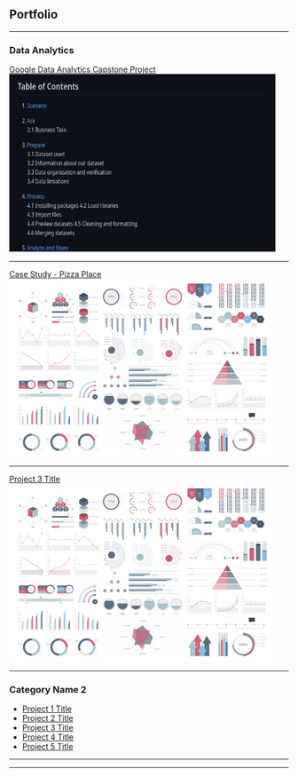 ## Portfolio

---

### Data Analytics

[Google Data Analytics Capstone Project](https://github.com/Rene0rtiz/Capstone-Project-Using-R)
<img src="images/capstone.png" width="480" height="320"/>

---
[Case Study - Pizza Place](https://github.com/Rene0rtiz/Case_Study-Pizza_Place)
<img src="images/dummy_thumbnail.jpg?raw=true"/>

---
[Project 3 Title](http://example.com/)
<img src="images/dummy_thumbnail.jpg?raw=true"/>

---

### Category Name 2

- [Project 1 Title](http://example.com/)
- [Project 2 Title](http://example.com/)
- [Project 3 Title](http://example.com/)
- [Project 4 Title](http://example.com/)
- [Project 5 Title](http://example.com/)

---




---
